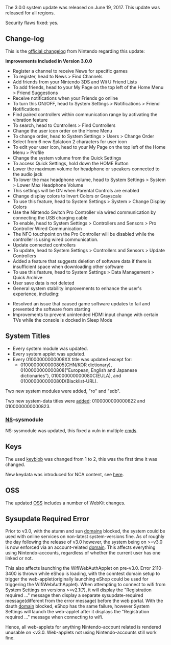 The 3.0.0 system update was released on June 19, 2017. This update was
released for all regions.

Security flaws fixed: yes.

## Change-log

This is the [official
changelog](http://en-americas-support.nintendo.com/app/answers/detail/a_id/22525/p/897)
from Nintendo regarding this update:

**Improvements Included in Version 3.0.0**

  - Register a channel to receive News for specific games
  - To register, head to News \> Find Channels
  - Add friends from your Nintendo 3DS and Wii U Friend Lists
  - To add friends, head to your My Page on the top left of the Home
    Menu \> Friend Suggestions
  - Receive notifications when your Friends go online
  - To turn this ON/OFF, head to System Settings \> Notifications \>
    Friend Notifications
  - Find paired controllers within communication range by activating the
    vibration feature
  - To search, head to Controllers \> Find Controllers
  - Change the user icon order on the Home Menu
  - To change order, head to System Settings \> Users \> Change Order
  - Select from 6 new Splatoon 2 characters for user icon
  - To edit your user icon, head to your My Page on the top left of the
    Home Menu \> Profile
  - Change the system volume from the Quick Settings
  - To access Quick Settings, hold down the HOME Button
  - Lower the maximum volume for headphone or speakers connected to the
    audio jack
  - To lower the max headphone volume, head to System Settings \> System
    \> Lower Max Headphone Volume
  - This settings will be ON when Parental Controls are enabled
  - Change display colors to Invert Colors or Grayscale
  - To use this feature, head to System Settings \> System \> Change
    Display Colors
  - Use the Nintendo Switch Pro Controller via wired communication by
    connecting the USB charging cable
  - To enable, head to System Settings \> Controllers and Sensors \> Pro
    Controller Wired Communication
  - The NFC touchpoint on the Pro Controller will be disabled while the
    controller is using wired communication.
  - Update connected controllers
  - To update, head to System Settings \> Controllers and Sensors \>
    Update Controllers
  - Added a feature that suggests deletion of software data if there is
    insufficient space when downloading other software
  - To use this feature, head to System Settings \> Data Management \>
    Quick Archive
  - User save data is not deleted
  - General system stability improvements to enhance the user's
    experience, including:

<!-- end list -->

  - Resolved an issue that caused game software updates to fail and
    prevented the software from starting
  - Improvements to prevent unintended HDMI input change with certain
    TVs while the console is docked in Sleep Mode

## System Titles

  - Every system module was updated.
  - Every system applet was updated.
  - Every 01000000000008XX title was updated except for:
      - 0100000000000805(CHN/KOR dictionary),
        0100000000000808("European, English and Japanese dictionaries"),
        010000000000080C(EULA), and 010000000000080D(Blacklist-URL).

Two new system modules were added, "ro" and "sdb".

Two new system-data titles were [added](Title%20list.md "wikilink"):
0100000000000822 and 0100000000000823.

### [NS](NS%20Services.md "wikilink")-sysmodule

NS-sysmodule was updated, this fixed a vuln in multiple
[cmds](Switch%20System%20Flaws.md "wikilink").

## Keys

The used [keyblob](Flash%20Filesystem#Keyblob.md##Keyblob "wikilink")
was changed from 1 to 2, this was the first time it was changed.

New keydata was introduced for NCA content, see
[here](NCA%20Format.md "wikilink").

## OSS

The updated [OSS](https://www.nintendo.co.jp/support/oss/index.html)
includes a number of WebKit changes.

## Sysupdate Required Error

Prior to v3.0, with the atumn and sun [domains](Domains.md "wikilink")
blocked, the system could be used with online services on non-latest
system-versions fine. As of roughly the day following the release of
v3.0 however, the system being on \>=v3.0 is now enforced via an
account-related [domain](Domains.md "wikilink"). This affects everything
using Nintendo-accounts, regardless of whether the current user has one
linked or not.

This also affects launching the WifiWebAuthApplet on pre-v3.0. Error
2110-3400 is thrown while eShop is loading, with the conntest domain
setup to trigger the web-applet(originally launching eShop could be used
for triggering the WifiWebAuthApplet). When attempting to connect to
wifi from System Settings on versions \>=v2.1(?), it will display the
"Registration required ..." message then display a separate
sysupdate-required message(different from the error message) before the
web portal. With the dauth [domain](Domains.md "wikilink") blocked,
eShop has the same failure, however System Settings will launch the
web-applet after it displays the "Registration required ..." message
when connecting to wifi.

Hence, all web-applets for anything Nintendo-account related is rendered
unusable on \<v3.0. Web-applets not using Nintendo-accounts still work
fine.
